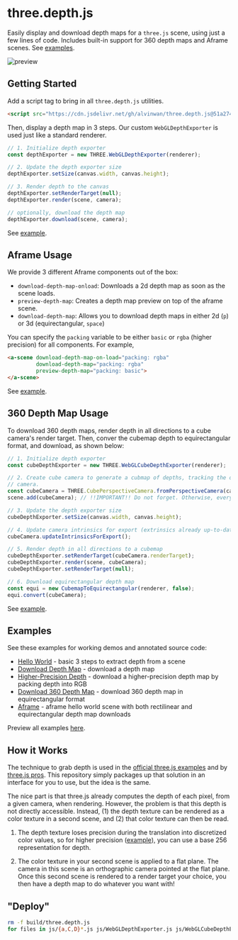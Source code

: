 # three.depth.js

Easily display and download depth maps for a `three.js` scene, using just a few lines of code. Includes built-in support for 360 depth maps and Aframe scenes. See [examples](https://alvinwan.com/three.depth.js/examples).

![preview](https://user-images.githubusercontent.com/2068077/153742846-6ae61a83-77d3-479e-ba59-a999c801f6d8.jpg)

## Getting Started

Add a script tag to bring in all `three.depth.js` utilities.

```html
<script src="https://cdn.jsdelivr.net/gh/alvinwan/three.depth.js@51a2745/build/three.depth.js">
```

Then, display a depth map in 3 steps. Our custom `WebGLDepthExporter` is used just like a standard renderer.

```javascript
// 1. Initialize depth exporter
const depthExporter = new THREE.WebGLDepthExporter(renderer);

// 2. Update the depth exporter size
depthExporter.setSize(canvas.width, canvas.height);

// 3. Render depth to the canvas
depthExporter.setRenderTarget(null);
depthExporter.render(scene, camera);

// optionally, download the depth map
depthExporter.download(scene, camera);
```

See [example](https://alvinwan.com/three.depth.js/examples/download.html).

## Aframe Usage

We provide 3 different Aframe components out of the box:

- `download-depth-map-onload`: Downloads a 2d depth map as soon as the scene loads.
- `preview-depth-map`: Creates a depth map preview on top of the aframe scene.
- `download-depth-map`: Allows you to download depth maps in either 2d (`p`) or 3d (equirectangular, `space`)

You can specify the `packing` variable to be either `basic` or `rgba` (higher precision) for all components. For example,

```html
<a-scene download-depth-map-on-load="packing: rgba"
         download-depth-map="packing: rgba"
         preview-depth-map="packing: basic">
</a-scene>
```

See [example](https://alvinwan.com/three.depth.js/examples/aframe.html).

## 360 Depth Map Usage

To download 360 depth maps, render depth in all directions to a cube camera's render target. Then, conver the cubemap depth to equirectangular format, and download, as shown below:

```javascript
// 1. Initialize depth exporter
const cubeDepthExporter = new THREE.WebGLCubeDepthExporter(renderer);

// 2. Create cube camera to generate a cubmap of depths, tracking the original
// camera.
const cubeCamera = THREE.CubePerspectiveCamera.fromPerspectiveCamera(camera);
scene.add(cubeCamera); // !!IMPORTANT!! Do not forget. Otherwise, every face sees the same thing.

// 3. Update the depth exporter size
cubeDepthExporter.setSize(canvas.width, canvas.height);

// 4. Update camera intrinsics for export (extrinsics already up-to-date)
cubeCamera.updateIntrinsicsForExport();

// 5. Render depth in all directions to a cubemap
cubeDepthExporter.setRenderTarget(cubeCamera.renderTarget);
cubeDepthExporter.render(scene, cubeCamera);
cubeDepthExporter.setRenderTarget(null);

// 6. Download equirectangular depth map
const equi = new CubemapToEquirectangular(renderer, false);
equi.convert(cubeCamera);
```

See [example](https://alvinwan.com/three.depth.js/examples/download360.html).

## Examples

See these examples for working demos and annotated source code:

- [Hello World](https://alvinwan.com/three.depth.js/examples/basic.html) - basic 3 steps to extract depth from a scene
- [Download Depth Map](https://alvinwan.com/three.depth.js/examples/download.html) - download a depth map
- [Higher-Precision Depth](https://alvinwan.com/three.depth.js/examples/precision.html) - download a higher-precision depth map by packing depth into RGB
- [Download 360 Depth Map](https://alvinwan.com/three.depth.js/examples/download360.html) - download 360 depth map in equirectangular format
- [Aframe](https://alvinwan.com/three.depth.js/examples/aframe.html) - aframe hello world scene with both rectilinear and equirectangular depth map downloads

Preview all examples [here](https://alvinwan.com/three.depth.js/examples).

## How it Works

The technique to grab depth is used in the [official three.js examples](https://threejs.org/examples/?q=depth#webgl_depth_texture) and by [three.js pros](https://stackoverflow.com/a/58946651/4855984). This repository simply packages up that solution in an interface for you to use, but the idea is the same. 

The nice part is that three.js already computes the depth of each pixel, from a given camera, when rendering. However, the problem is that this depth is not directly accessible. Instead, (1) the depth texture can be rendered as a color texture in a second scene, and (2) that color texture can then be read.

1. The depth texture loses precision during the translation into discretized color values, so for higher precision ([example](https://alvinwan.com/three.depth.js/examples/precision.html)), you can use a base 256 representation for depth.

2. The color texture in your second scene is applied to a flat plane. The camera in this scene is an orthographic camera pointed at the flat plane. Once this second scene is rendered to a render target your choice, you then have a depth map to do whatever you want with!

## "Deploy"

```bash
rm -f build/three.depth.js
for files in js/{a,C,D}*.js js/WebGLDepthExporter.js js/WebGLCubeDepthExporter.js; do awk '{print $0}' ${files} >> build/three.depth.js; done;
```
